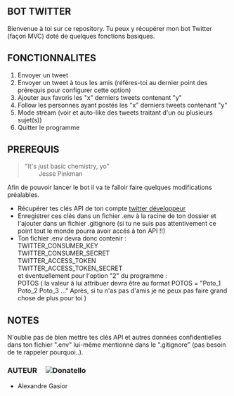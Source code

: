 

## BOT TWITTER
Bienvenue à toi sur ce repository. Tu peux y récupérer mon bot Twitter (façon MVC) doté de quelques fonctions basiques.

## FONCTIONNALITES
1. Envoyer un tweet
2. Envoyer un tweet à tous les amis (référes-toi au dernier point des prérequis pour configurer cette option)
3. Ajouter aux favoris les "x" derniers tweets contenant "y"
4. Follow les personnes ayant postés les "x" derniers tweets contenant "y"
5. Mode stream (voir et auto-like des tweets traitant d'un ou plusieurs sujet(s))
6. Quitter le programme

## PREREQUIS
> "It's just basic chemistry, yo"  
        Jesse Pinkman

Afin de pouvoir lancer le bot il va te falloir faire quelques modifications préalables.
- Récupérer tes clés API de ton compte [twitter développeur](https://developer.twitter.com/)
- Enregistrer ces clés dans un fichier .env à la racine de ton dossier et l'ajouter dans un fichier .gitignore (si tu ne suis pas attentivement ce point tout le monde pourra avoir accés à ton API !!)
- Ton fichier .env devra donc contenir :  
TWITTER_CONSUMER_KEY  
TWITTER_CONSUMER_SECRET  
TWITTER_ACCESS_TOKEN  
TWITTER_ACCESS_TOKEN_SECRET  
et éventuellement pour l'option "2" du programme :  
POTOS ( la valeur à lui attribuer devra être au format POTOS = "Poto_1 Poto_2 Poto_3 ..." Après, si tu n'as pas d'amis je ne peux pas faire grand chose de plus pour toi )

## NOTES
N'oublie pas de bien mettre tes clés API et autres données confidentielles dans ton fichier ".env" lui-même mentionné dans le ".gitignore" (pas besoin de te rappeler pourquoi..).

### AUTEUR     ![Donatello](https://www.informatiquegifs.com/tortues/gifs10.gif)
 - Alexandre Gasior
